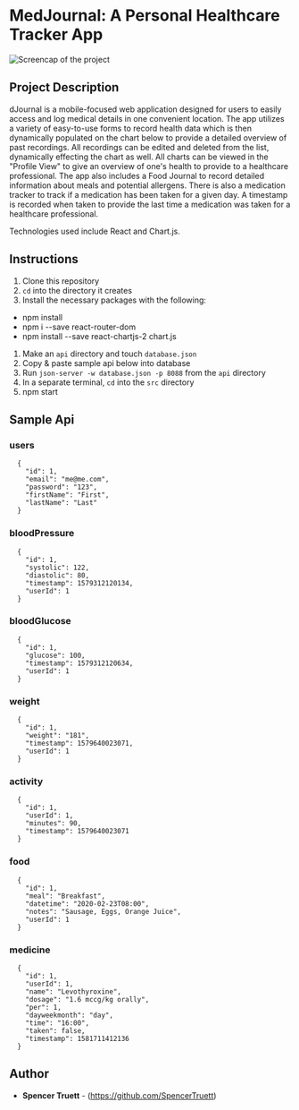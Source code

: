 # MedJournal: A Personal Healthcare Tracker App

![Screencap of the project](src/imgs/screenshot.png)

## Project Description

dJournal is a mobile-focused web application designed for users to easily access and log medical details in one convenient location. The app utilizes a variety of easy-to-use forms to record health data which is then dynamically populated on the chart below to provide a detailed overview of past recordings. All recordings can be edited and deleted from the list, dynamically effecting the chart as well. All charts can be viewed in the "Profile View" to give an overview of one's health to provide to a healthcare professional. The app also includes a Food Journal to record detailed information about meals and potential allergens. There is also a medication tracker to track if a medication has been taken for a given day. A timestamp is recorded when taken to provide the last time a medication was taken for a healthcare professional. 

Technologies used include React and Chart.js.

## Instructions

1. Clone this repository
1. `cd` into the directory it creates
1. Install the necessary packages with the following: 
  * npm install
  * npm i --save react-router-dom
  * npm install --save react-chartjs-2 chart.js
1. Make an `api` directory and touch `database.json`
1. Copy & paste sample api below into database
1. Run `json-server -w database.json -p 8088` from the `api` directory
1. In a separate terminal, `cd` into the `src` directory
1. npm start

## Sample Api

### users

```
  {
    "id": 1,
    "email": "me@me.com",
    "password": "123",
    "firstName": "First",
    "lastName": "Last"
  }
```

### bloodPressure

```
  {
    "id": 1,
    "systolic": 122,
    "diastolic": 80,
    "timestamp": 1579312120134,
    "userId": 1
  }
```

### bloodGlucose

```
  {
    "id": 1,
    "glucose": 100,
    "timestamp": 1579312120634,
    "userId": 1
  }
```

### weight

```
  {
    "id": 1,
    "weight": "181",
    "timestamp": 1579640023071,
    "userId": 1
  }
```

### activity

```
  {
    "id": 1,
    "userId": 1,
    "minutes": 90,
    "timestamp": 1579640023071
  }
```

### food

```
  {
    "id": 1,
    "meal": "Breakfast",
    "datetime": "2020-02-23T08:00",
    "notes": "Sausage, Eggs, Orange Juice",
    "userId": 1
  }
```

### medicine

```
  {
    "id": 1,
    "userId": 1,
    "name": "Levothyroxine",
    "dosage": "1.6 mccg/kg orally",
    "per": 1,
    "dayweekmonth": "day",
    "time": "16:00",
    "taken": false,
    "timestamp": 1581711412136
  }
```

## Author

* **Spencer Truett** - (https://github.com/SpencerTruett)